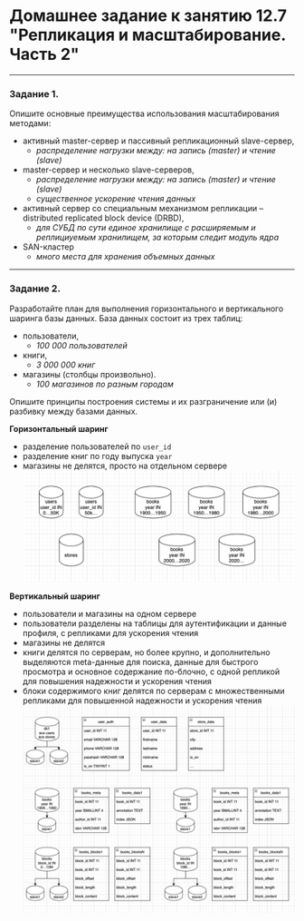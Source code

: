 # Домашнее задание к занятию 12.7 "Репликация и масштабирование. Часть 2"

---

### Задание 1.

Опишите основные преимущества использования масштабирования методами:

- активный master-сервер и пассивный репликационный slave-сервер, 
  - *распределение нагрузки между: на запись (master) и чтение (slave)*
- master-сервер и несколько slave-серверов, 
  - *распределение нагрузки между: на запись (master) и чтение (slave)*
  - *существенное ускорение чтения данных*
- активный сервер со специальным механизмом репликации – distributed replicated block device (DRBD), 
  - *для СУБД по сути единое хранилище с расширяемым и реплициуемым хранилищем, за которым следит модуль ядра*
- SAN-кластер
  - *много места для хранения объемных данных*

---

### Задание 2.


Разработайте план для выполнения горизонтального и вертикального шаринга базы данных. База данных состоит из трех таблиц: 

- пользователи, 
  - *100 000 пользователей*
- книги, 
  - *3 000 000 книг*
- магазины (столбцы произвольно). 
  - *100 магазинов по разным городам*

Опишите принципы построения системы и их разграничение или (и) разбивку между базами данных.

**Горизонтальный шаринг**

- разделение пользователей по `user_id`
- разделение книг по году выпуска `year`
- магазины не делятся, просто на отдельном сервере
![task2 screen1](https://github.com/paive-media/dz12/blob/main/12-7/shema_horiz.png "Схема горизонтальная")

**Вертикальный шаринг**
- пользователи и магазины на одном сервере
- пользователи разделены на таблицы для аутентификации и данные профиля, с репликами для ускорения чтения
- магазины не делятся
- книги делятся по серверам, но более крупно, и дополнительно выделяются meta-данные для поиска, данные для быстрого просмотра и основное содержание по-блочно, с одной репликой для повышения надежности и ускорения чтения
- блоки содержимого книг делятся по серверам с множественными репликами для повышенной надежности и ускорения чтения
![task2 screen2](https://github.com/paive-media/dz12/blob/main/12-7/shema_vertik.png "Схема вертикальная")

